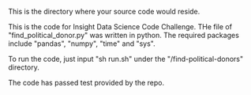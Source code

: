This is the directory where your source code would reside.

This is the code for Insight Data Science Code Challenge. THe file of 
"find_political_donor.py" was written in python. The required packages 
include "pandas", "numpy", "time" and "sys". 

To run the code, just input "sh run.sh" under the 
"/find-political-donors" directory. 

The code has passed test provided by the repo. 